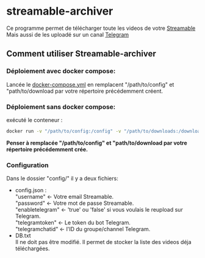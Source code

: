 # streamable-archiver
Ce programme permet de télécharger toute les videos de votre [Streamable](https://streamable.com/)  
Mais aussi de les uploadé sur un canal [Telegram](https://telegram.org/)
## Comment utiliser Streamable-archiver
### Déploiement avec docker compose:
Lancée le [docker-compose.yml](https://github.com/louino2478/streamable-archiver/blob/main/config.sample.json) en remplacent "/path/to/config" et "path/to/download par votre répertoire précédemment créent.
### Déploiement sans docker compose:
exécuté le conteneur :
```bash
docker run -v "/path/to/config:/config" -v "/path/to/downloads:/downloads" ghcr.io/louino2478/streamable-archiver:latest
```
**Penser à remplacée "/path/to/config" et "path/to/download par votre répertoire précédemment crée.**
### Configuration
Dans le dossier "config/" il y a deux fichiers:
- config.json :  
    "username" <- Votre email Streamable.  
    "password" <- Votre mot de passe Streamable.  
    "enabletelegram" <- 'true' ou 'false' si vous voulais le reupload sur Telegram.  
    "telegramtoken" <- Le token du bot Telegram.  
    "telegramchatid" <- l'ID du groupe/channel Telegram.
- DB.txt  
    Il ne doit pas être modifié. Il permet de stocker la liste des videos déja téléchargées.
